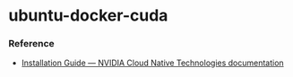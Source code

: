 ubuntu-docker-cuda
==================

### Reference
- [Installation Guide — NVIDIA Cloud Native Technologies documentation](https://docs.nvidia.com/datacenter/cloud-native/container-toolkit/install-guide.html)
